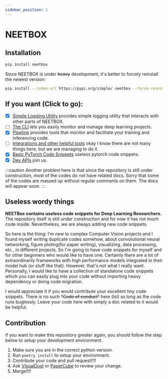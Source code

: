 ```yaml
---
sidebar_position: 1
---
```


# NEETBOX

## Installation

```bash
pip install neetbox
```

Since NEETBOX is under ~~heavy~~ development, it's better to forcely reinstall the newest version:

```bash
pip install --index-url https://pypi.org/simple/ neetbox --force-reinstall --no-deps
```

## If you want (Click to go):

- [x] [Simple Logging Utility](/docs/guide/logging/) provides simple logging utility that interacts with other parts of NEETBOX.
- [ ] [The CLI](/docs/guide/neetcli/) lets you easily monitor and manage deep learning projects.
- [x] [Pipeline](/docs/guide/pipeline/) provides tools that monitor and facilitate your training and inferencing code.
- [ ] [Integrations and other helpful tools](/docs/guide/integrations/) okay I know there are not many things here, but we are managing to do it.
- [x] [Basic PyTorch Code Snippets](/docs/guide/torch-snippets/) useless pytorch code snippets.
- [x] [Dev APIs](/docs/develop/) join us.

:::caution
Another problem here is that since the repository is still under construction, most of the codes do not have related docs. Sorry that some of the codes are massed up without regular comments on them. The docs will appear soon.
:::

## Useless wordy things

__NEETBox contains useless code snippets for Deep Learning Researchers.__ The repository itself is still under construction and for now it has not much code inside. Nevertheless, we are always adding new code snippets.

So here is the thing: I'm new to complex Computer Vision projects and I found myself writing duplicate codes somehow, about convolutional neural networking, figure ploting(for paper writing), visualizing, data processing, etc., in different projects. So I'm going to have code snippets for myself and for other beginners who would like to have one. Certainly there are a lot of extraordinarily frameworks with high performance models integrated in their model hub (or stuff like that). However, that's not what I really want. Personally, I would like to have a collection of standalone code snippets which you can easily plug into your code without importing heavy dependency or doing code migration.


I would appreciate it if you would contribute your excellent tiny code snippets. There is no such ~~"Code of conduct"~~ here (lol) as long as the code runs buglessly. Leave your code here with simply a doc related to it would be helpful.

## Contribution

if you want to make this repository greater again, you should follow the step below to setup your development environment.

1. Make sure you are in the correct python version.
2. Run `poetry install` to setup your environment.
3. Contribute your code and pull request!!!!
4. Ask [VisualDust](mailto://gavin@gong.host) or [PaperCube](mailto://imzhy@hotmail.com) to review your change.
5. Merge!!!!
